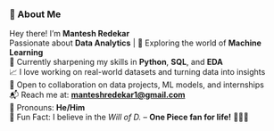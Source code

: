 ### 🚀 About Me  
Hey there! I’m **Mantesh Redekar**  
Passionate about **Data Analytics** | 🤖 Exploring the world of **Machine Learning**  
🐍 Currently sharpening my skills in **Python**, **SQL**, and **EDA**  
📈 I love working on real-world datasets and turning data into insights  
🤝 Open to collaboration on data projects, ML models, and internships  
📬 Reach me at: **manteshredekar1@gmail.com**  
💬 Pronouns: **He/Him**  
🎯 Fun Fact: I believe in the *Will of D.* – **One Piece fan for life!** 🏴‍☠️👒
